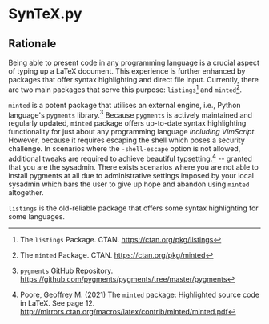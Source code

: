 # SynTeX.py

## Rationale

Being able to present code in any programming language is a crucial aspect of typing up a LaTeX document. This experience is further enhanced by packages that offer syntax highlighting and direct file input. Currently, there are two main packages that serve this purpose: `listings`[^lst] and `minted`[^mnt].

`minted` is a potent package that utilises an external engine, i.e., Python language's `pygments` library.[^pyg] Because `pygments` is actively maintained and regularly updated, `minted` package offers up-to-date syntax highlighting functionality for just about any programming language *including VimScript*. However, because it requires escaping the shell which poses a security challenge. In scenarios where the `-shell-escape` option is not allowed, additional tweaks are required to achieve beautiful typsetting.[^mntdoc] -- granted that you are the sysadmin. There exists scenarios where you are not able to install pygments at all due to administrative settings imposed by your local sysadmin which bars the user to give up hope and abandon using `minted` altogether.

`listings` is the old-reliable package that offers some syntax highlighting for some languages. 

[^lst]: The `listings` Package. CTAN. https://ctan.org/pkg/listings
[^mnt]: The `minted` Package. CTAN. https://ctan.org/pkg/minted
[^pyg]: `pygments` GitHub Repository. https://github.com/pygments/pygments/tree/master/pygments
[^mntdoc]: Poore, Geoffrey M. (2021) The `minted` package: Highlighted source code in LaTeX. See page 12. http://mirrors.ctan.org/macros/latex/contrib/minted/minted.pdf